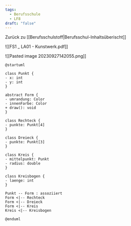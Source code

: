 ```yaml
---
tags:
  - Berufsschule
  - LF8
draft: "false"
---
```

Zurück zu [[Berufsschulstoff|Berufsschul-Inhaltsüberischt]]

![[FS1 _ LA01 - Kunstwerk.pdf]]


![[Pasted image 20230927142055.png]]



```plantuml
@startuml 

class Punkt { 
- x: int
- y: int 
} 

abstract Form { 
- umrandung: Color 
- innenFarbe: Color 
+ draw(): void
} 

class Rechteck { 
- punkte: Punkt[4] 
}

class Dreieck {
- punkte: Punkt[3]
}

class Kreis { 
- mittelpunkt: Punkt 
- radius: double 
} 

class Kreisbogen {
- laenge: int
}

Punkt -- Form : assoziiert 
Form <|-- Rechteck 
Form <|-- Dreieck 
Form <|-- Kreis 
Kreis <|-- Kreisbogen

@enduml

```
